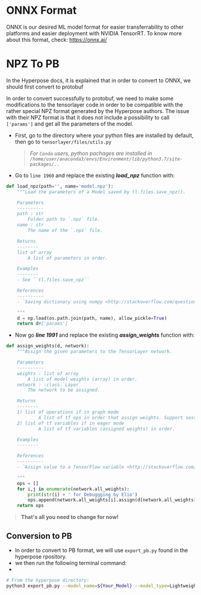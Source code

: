 # ONNX Format
ONNX is our desired ML model format for easier transferrability to other platforms and easier deployment with NVIDIA TensorRT.
To know more about this format, check: https://onnx.ai/ 

# NPZ To PB 
In the Hyperpose docs, it is explained that in order to convert to ONNX, we should first convert to protobuf

In order to convert successfully to protobuf, we need to make some modifications to the tensorlayer code in order to be compatible with the rather special NPZ format generated by the Hyperpose authors. 
The issue with their NPZ format is that it does not include a possibility to call `['params']` and get all the parameters of the model.

- First, go to the directory where your python files are installed by default, then go to `tensorlayer/files/utils.py`
  > _For `Conda` users, python pachages are installed in `/home/user/anaconda3/envs/Environment/lib/python3.7/site-packages/..`_
- Go to `line 1960` and replace the existing ***load_npz*** function with:

```python
def load_npz(path='', name='model.npz'):
    """Load the parameters of a Model saved by tl.files.save_npz().

    Parameters
    ----------
    path : str
        Folder path to `.npz` file.
    name : str
        The name of the `.npz` file.

    Returns
    --------
    list of array
        A list of parameters in order.

    Examples
    --------
    - See ``tl.files.save_npz``

    References
    ----------
    - `Saving dictionary using numpy <http://stackoverflow.com/questions/22315595/saving-dictionary-of-header-information-using-numpy-savez>`__

    """
    d = np.load(os.path.join(path, name), allow_pickle=True)
    return d#['params']
```

- Now go ***line 1991*** and replace the existing ***assign_weights*** function with:

```python
def assign_weights(d, network):
    """Assign the given parameters to the TensorLayer network.

    Parameters
    ----------
    weights : list of array
        A list of model weights (array) in order.
    network : :class:`Layer`
        The network to be assigned.

    Returns
    --------
    1) list of operations if in graph mode
            A list of tf ops in order that assign weights. Support sess.run(ops) manually.
    2) list of tf variables if in eager mode
            A list of tf variables (assigned weights) in order.

    Examples
    --------

    References
    ----------
    - `Assign value to a TensorFlow variable <http://stackoverflow.com/questions/34220532/how-to-assign-value-to-a-tensorflow-variable>`__

    """
    ops = []
    for i,j in enumerate(network.all_weights):
        print(str(i) + ' for Debuggging by Elio')
        ops.append(network.all_weights[i].assign(d[network.all_weights[i].name]))
    return ops
```

>**That's all you need to change for now!**

## Conversion to PB
- In order to convert to PB format, we will use `export_pb.py` found in the hyperpose rpository.
- we then run the following terminal command:
- 
```bash
# From the hyperpose directory:
python3 export_pb.py --model_name=${Your_Model} --model_type=LightweightOpenpose --model_backbone=Vggtiny
```



